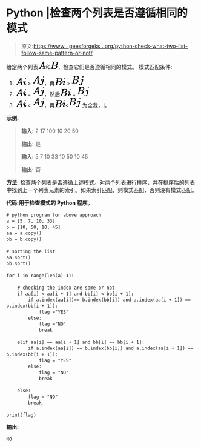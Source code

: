 # Python |检查两个列表是否遵循相同的模式

> 原文:[https://www . geesforgeks . org/python-check-what-two-list-follow-same-pattern-or-not/](https://www.geeksforgeeks.org/python-check-whether-two-lists-follow-same-pattern-or-not/)

给定两个列表![A](img/cc10d3b72431cdd6ba563d3cc2a57d7f.png "Rendered by QuickLaTeX.com")和![B](img/76d8ee369d9167cdfb7489cf2a197486.png "Rendered by QuickLaTeX.com")，检查它们是否遵循相同的模式。
模式匹配条件:

1.  ![Ai](img/1153e500d2dd2e714f8acefa915f3330.png "Rendered by QuickLaTeX.com") > ![Aj](img/7c71a1cf62957d6aae90f12e75677319.png "Rendered by QuickLaTeX.com")，再![Bi](img/8ef7d1005e0180c406651a15b95c9d9b.png "Rendered by QuickLaTeX.com") > ![Bj](img/82d489a7a154465c0e2e4083edc35e91.png "Rendered by QuickLaTeX.com")
2.  ![Ai](img/1153e500d2dd2e714f8acefa915f3330.png "Rendered by QuickLaTeX.com") = ![Aj](img/7c71a1cf62957d6aae90f12e75677319.png "Rendered by QuickLaTeX.com")，然后![Bi](img/8ef7d1005e0180c406651a15b95c9d9b.png "Rendered by QuickLaTeX.com") = ![Bj](img/82d489a7a154465c0e2e4083edc35e91.png "Rendered by QuickLaTeX.com")
3.  ![Ai](img/1153e500d2dd2e714f8acefa915f3330.png "Rendered by QuickLaTeX.com") < ![Aj](img/7c71a1cf62957d6aae90f12e75677319.png "Rendered by QuickLaTeX.com")，再![Bi](img/8ef7d1005e0180c406651a15b95c9d9b.png "Rendered by QuickLaTeX.com")<![Bj](img/82d489a7a154465c0e2e4083edc35e91.png "Rendered by QuickLaTeX.com")
    为全我，j。

**示例:**

> **输入:**
> 2 17 100
> 10 20 50
> 
> **输出:**
> 是
> 
> **输入:**
> 5 7 10 33
> 10 50 10 45
> 
> **输出:**
> 否

**方法:**
检查两个列表是否遵循上述模式。对两个列表进行排序，并在排序后的列表中找到上一个列表元素的索引。如果索引匹配，则模式匹配，否则没有模式匹配。

**代码:用于检查模式的 Python 程序。**

```
# python program for above approach
a = [5, 7, 10, 33]
b = [10, 50, 10, 45]
aa = a.copy()
bb = b.copy()

# sorting the list
aa.sort()
bb.sort()

for i in range(len(a)-1):

    # checking the index are same or not
    if aa[i] < aa[i + 1] and bb[i] < bb[i + 1]:
        if a.index(aa[i])== b.index(bb[i]) and a.index(aa[i + 1]) == b.index(bb[i + 1]):
            flag ="YES"
        else:
            flag ="NO"
            break

    elif aa[i] == aa[i + 1] and bb[i] == bb[i + 1]:
        if a.index(aa[i]) == b.index(bb[i]) and a.index(aa[i + 1]) == b.index(bb[i + 1]):
            flag = "YES"
        else:
            flag = "NO"    
            break

    else:
        flag = "NO"
        break

print(flag)
```

**输出:**

```
NO

```